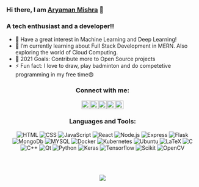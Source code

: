 ### Hi there, I am [Aryaman Mishra][website] 👋

### A tech enthusiast and a developer!!

- 🔭 Have a great interest in Machine Learning and Deep Learning!
- 🌱 I’m currently learning about Full Stack Development in MERN. Also exploring the world of Cloud Computing.
- 🥅 2021 Goals: Contribute more to Open Source projects
- ⚡ Fun fact: I love to draw, play badminton and do competetive programming in my free time😄

<div align = center>

### Connect with me:

[<img margin="5px" alt="aryaman0098.github.io/aryaman0098" width="22px" src="https://image.flaticon.com/icons/png/512/558/558593.png" />][website][<img margin="5px" alt="Aryaman | Twitter" width="22px" src="https://image.flaticon.com/icons/png/512/733/733579.png" />][twitter][<img margin="5px" alt="Aryaman | LinkedIn" width="22px" src="https://image.flaticon.com/icons/png/512/174/174857.png" />][linkedin][<img margin="5px" alt="Aryaman | Instagram" width="22px" src="https://image.flaticon.com/icons/png/512/1384/1384063.png" />][instagram][<img margin="5px" alt="Aryaman | Facebook" width="22px" src="https://image.flaticon.com/icons/png/512/145/145802.png" />][facebook]
<br />
  
  
### Languages and Tools:

  ![HTML](https://img.shields.io/badge/HTML-14354C?style=for-the-badge&logo=HTML&logoColor=white)
  ![CSS](https://img.shields.io/badge/CSS-14354C?style=for-the-badge&logo=CSS&logoColor=white)
  ![JavaScript](https://img.shields.io/badge/JavaScript-14354C?style=for-the-badge&logo=JavaScript&logoColor=white)
  ![React](https://img.shields.io/badge/React-14354C?style=for-the-badge&logo=React&logoColor=white)
  ![Node.js](https://img.shields.io/badge/Node.js-14354C?style=for-the-badge&logo=Node.js&logoColor=white)
  ![Express](https://img.shields.io/badge/Express-14354C?style=for-the-badge&logo=Express&logoColor=white)
  ![Flask](https://img.shields.io/badge/Flask-14354C?style=for-the-badge&logo=Flask&logoColor=white)
  ![MongoDb](https://img.shields.io/badge/MongoDb-14354C?style=for-the-badge&logo=MongoDb&logoColor=white)
  ![MYSQL](https://img.shields.io/badge/MYSQL-14354C?style=for-the-badge&logo=MYSQL&logoColor=white)
  ![Docker](https://img.shields.io/badge/Docker-14354C?style=for-the-badge&logo=Docker&logoColor=white)
  ![Kubernetes](https://img.shields.io/badge/Kubernetes-14354C?style=for-the-badge&logo=Kubernetes&logoColor=white)
  ![Ubuntu](https://img.shields.io/badge/Ubuntu-14354C?style=for-the-badge&logo=Ubuntu&logoColor=white)
  ![LaTeX](https://img.shields.io/badge/LaTeX-14354C?style=for-the-badge&logo=LaTeX&logoColor=white)
  ![C](https://img.shields.io/badge/C-14354C?style=for-the-badge&logo=C&logoColor=white)
  ![C++](https://img.shields.io/badge/C++-14354C?style=for-the-badge&logo=C++&logoColor=white)
  ![Qt](https://img.shields.io/badge/Qt-14354C?style=for-the-badge&logo=Qt&logoColor=white)
  ![Python](https://img.shields.io/badge/Python-14354C?style=for-the-badge&logo=Python&logoColor=white)
  ![Keras](https://img.shields.io/badge/Keras-14354C?style=for-the-badge&logo=Keras&logoColor=white)
  ![Tensorflow](https://img.shields.io/badge/Tensorflow-14354C?style=for-the-badge&logo=Tensorflow&logoColor=white)
  ![Scikit](https://img.shields.io/badge/Scikit-14354C?style=for-the-badge&logo=Scikit&logoColor=white)
  ![OpenCV](https://img.shields.io/badge/OpenCV-14354C?style=for-the-badge&logo=OpenCV&logoColor=white)

  


<br />
<br />

  ![](https://komarev.com/ghpvc/?username=aryaman0098&color=blueviolet)
</div>

[website]: https://aryaman0098.github.io/aryamanMishra/
[twitter]: https://twitter.com/Aryaman0098
[instagram]: https://www.instagram.com/aryaman_mishra_98/
[linkedin]: https://www.linkedin.com/in/aryaman-mishra-a3360a16b/
[facebook]: https://www.facebook.com/aryaman.mishra.944/
